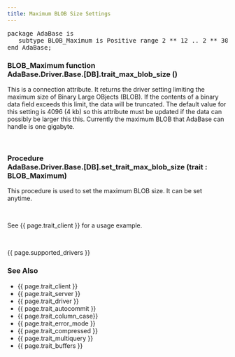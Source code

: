 ```yaml
---
title: Maximum BLOB Size Settings
---
```


<div class="leftside">
<pre class="code">
package AdaBase is
   subtype BLOB_Maximum is Positive range 2 ** 12 .. 2 ** 30;
end AdaBase;
</pre>
<h3>BLOB_Maximum function<br/>
AdaBase.Driver.Base.[DB].trait_max_blob_size ()</h3>
<p>This is a connection attribute.  It returns the driver setting limiting
the maximum size of Binary Large OBjects (BLOB).  If the contents of a binary
data field exceeds this limit, the data will be truncated.  The default value
for this setting is 4096 (4 kb) so this attribute must be updated if the
data can possibly be larger this this.  Currently the maximum BLOB that AdaBase
can handle is one gigabyte.</p>
<br/>
<h3>Procedure<br/>
AdaBase.Driver.Base.[DB].set_trait_max_blob_size (trait : BLOB_Maximum)</h3>
<p>This procedure is used to set the maximum BLOB size. It can be set
anytime.</p>
<br/>
<p class="caption">See {{ page.trait_client }} for a usage example.</p>
<br/>
<p>{{ page.supported_drivers }}</p>
</div>
<div class="sidenav">
  <h3>See Also</h3>
  <ul>
    <li>{{ page.trait_client }}</li>
    <li>{{ page.trait_server }}</li>
    <li>{{ page.trait_driver }}</li>
    <li>{{ page.trait_autocommit }}</li>
    <li>{{ page.trait_column_case}}</li>
    <li>{{ page.trait_error_mode }}</li>
    <li>{{ page.trait_compressed }}</li>
    <li>{{ page.trait_multiquery }}</li>
    <li>{{ page.trait_buffers }}</li>
  </ul>
</div>
